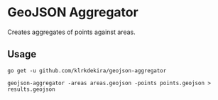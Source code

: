 # GeoJSON Aggregator

Creates aggregates of points against areas.

## Usage

`go get -u github.com/klrkdekira/geojson-aggregator`

`geojson-aggregator -areas areas.geojson -points points.geojson > results.geojson`
